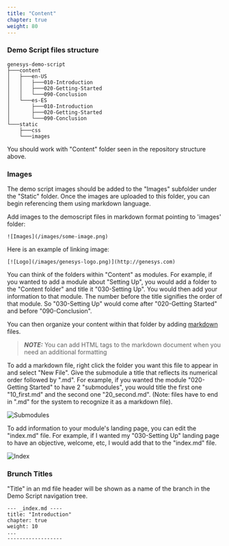```yaml
---
title: "Content"
chapter: true
weight: 80
---
```


### Demo Script files structure

```
genesys-demo-script
├───content
│   ├───en-US
│   │   ├───010-Introduction
│   │   ├───020-Getting-Started
│   │   └───090-Conclusion
│   └───es-ES
│       ├───010-Introduction
│       ├───020-Getting-Started
│       └───090-Conclusion
└───static
    ├───css
    └───images

```
  
You should work with "Content" folder seen in the repository structure above.

### Images

The demo script images should be added to the "Images" subfolder under the "Static" folder. Once the images are uploaded to this folder, you can begin referencing them using markdown language.

Add images to the demoscript files in markdown format pointing to 'images' folder:

```
![Images](/images/some-image.png)
```

Here is an example of linking image:

```
[![Logo](/images/genesys-logo.png)](http://genesys.com)
```

You can think of the folders within "Content" as modules. For example, if you wanted to add a module about "Setting Up", you would add a folder to the "Content folder" and title it "030-Setting Up". You would then add your information to that module. The number before the title signifies the order of that module. So "030-Setting Up" would come after "020-Getting Started" and before "090-Conclusion".

You can then organize your content within that folder by adding [markdown](https://www.markdownguide.org/basic-syntax) files. 

> **_NOTE:_** You can add HTML tags to the markdown document when you need an additional formatting

To add a markdown file, right click the folder you want this file to appear in and select "New File". Give the submodule a title that reflects its numerical order followed by ".md". For example, if you wanted the module "020-Getting Started" to have 2 "submodules", you would title the first one  "10_first.md" and the second one "20_second.md". (Note: files have to end in ".md" for the system to recognize it as a markdown file).

![Submodules](/images/structure.png)

To add information to your module's landing page, you can edit the "index.md" file. For example, if I wanted my "030-Setting Up" landing page to have an objective, welcome, etc, I would add that to the "index.md" file.

![Index](/images/intro.png)

### Brunch Titles

"Title" in an md file header will be shown as a name of the branch in the Demo Script navigation tree.

```
--- _index.md ----
title: "Introduction"
chapter: true
weight: 10
...
------------------
```